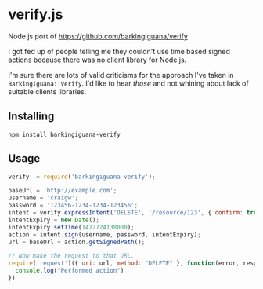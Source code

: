 # verify.js

Node.js port of https://github.com/barkingiguana/verify

I got fed up of people telling me they couldn't use time based signed
actions because there was no client library for Node.js.

I'm sure there are lots of valid criticisms for the approach I've taken in
`BarkingIguana::Verify`. I'd like to hear *those* and not whining about
lack of suitable clients libraries.

## Installing

```
npm install barkingiguana-verify
```

## Usage

```javascript
verify  = require('barkingiguana-verify');

baseUrl = 'http://example.com';
username = 'craigw';
password = '123456-1234-1234-123456';
intent = verify.expressIntent('DELETE', '/resource/123', { confirm: true });
intentExpiry = new Date();
intentExpiry.setTime(1422724138000);
action = intent.sign(username, password, intentExpiry);
url = baseUrl + action.getSignedPath();

// Now make the request to that URL.
require('request')({ uri: url, method: "DELETE" }, function(error, response, body) {
  console.log("Performed action")
})
```
